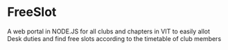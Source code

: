 # FreeSlot
A web portal in NODE.JS for all clubs and chapters in VIT to easily allot Desk duties and find free slots according to the timetable of club members
